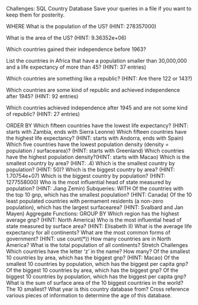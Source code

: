 Challenges: SQL Country Database
Save your queries in a file if you want to keep them for posterity.

WHERE
What is the population of the US? (HINT: 278357000)
<!-- SELECT name , population , continent 
FROM country
WHERE continent  LIKE '%America' -->
<!-- output 278357000 -->
What is the area of the US? (HINT: 9.36352e+06)
<!-- SELECT name, surfacearea
FROM country 
WHERE region = 'North America'
 <!-- Output 9.36352e+06 --> 

Which countries gained their independence before 1963?
<!-- SELECT name, indepyear 
FROM country 
ORDER BY indepyear > 1963 -->
List the countries in Africa that have a population smaller than 30,000,000 and a life expectancy of more than 45? (HINT: 37 entries)
<!-- SELECT name, continent, population, lifeexpectancy
FROM country
WHERE population < 3e7 
AND lifeexpectancy > 45
AND continent = 'Africa' -->

Which countries are something like a republic? (HINT: Are there 122 or 143?)
<!-- SELECT name, governmentform
FROM country
WHERE governmentform LIKE '%Republic' -->

Which countries are some kind of republic and achieved independence after 1945? (HINT: 92 entries)
<!-- SELECT name, governmentform , indepyear
FROM country
WHERE governmentform LIKE '%Republic'
AND indepyear > 1945
 -->

Which countries achieved independence after 1945 and are not some kind of republic? (HINT: 27 entries)

ORDER BY
Which fifteen countries have the lowest life expectancy? (HINT: starts with Zambia, ends with Sierra Leonne)
Which fifteen countries have the highest life expectancy? (HINT: starts with Andorra, ends with Spain)
Which five countries have the lowest population density (density = population / surfacearea)? (HINT: starts with Greenland)
Which countries have the highest population density?(HINT: starts with Macao)
Which is the smallest country by area? (HINT: .4)
Which is the smallest country by population? (HINT: 50)?
Which is the biggest country by area? (HINT: 1.70754e+07)
Which is the biggest country by population? (HINT: 1277558000)
Who is the most influential head of state measured by population? (HINT: Jiang Zemin)
Subqueries: WITH
Of the countries with the top 10 gnp, which has the smallest population? (HINT: Canada)
Of the 10 least populated countries with permament residents (a non-zero population), which has the largest surfacearea? (HINT: Svalbard and Jan Mayen)
Aggregate Functions: GROUP BY
Which region has the highest average gnp? (HINT: North America)
Who is the most influential head of state measured by surface area? (HINT: Elisabeth II)
What is the average life expectancy for all continents?
What are the most common forms of government? (HINT: use count(*))
How many countries are in North America?
What is the total population of all continents?
Stretch Challenges
Which countries have the letter ‘z’ in the name? How many?
Of the smallest 10 countries by area, which has the biggest gnp? (HINT: Macao)
Of the smallest 10 countries by population, which has the biggest per capita gnp?
Of the biggest 10 countries by area, which has the biggest gnp?
Of the biggest 10 countries by population, which has the biggest per capita gnp?
What is the sum of surface area of the 10 biggest countries in the world? The 10 smallest?
What year is this country database from? Cross reference various pieces of information to determine the age of this database.